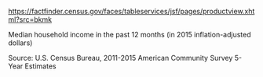 https://factfinder.census.gov/faces/tableservices/jsf/pages/productview.xhtml?src=bkmk

Median household income in the past 12 months (in 2015 inflation-adjusted dollars)

Source:  U.S. Census Bureau, 2011-2015 American Community Survey 5-Year Estimates
